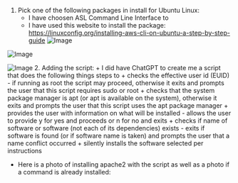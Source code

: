 1. Pick one of the following packages in install for Ubuntu Linux:
     + I have choosen ASL Command Line Interface to
   + I have used this website to install the package: https://linuxconfig.org/installing-aws-cli-on-ubuntu-a-step-by-step-guide
 ![Image](https://github.com/user-attachments/assets/138cce58-f4e7-45ab-b298-b451913f0fee)

![Image](https://github.com/user-attachments/assets/7c011d21-a81f-48d0-9614-ee42ae2d71a9)

![Image](https://github.com/user-attachments/assets/72ecc66d-5dbc-4fca-85d9-60143b97054e)
2. Adding the script: 
     + I did have ChatGPT to create me a script that does the following things steps to
        + checks the effective user id (EUID) - if running as root the script may proceed, otherwise it exits and prompts the user that this script requires sudo or root
         + checks that the system package manager is apt (or apt is available on the system), otherwise it exits and prompts the user that this script uses the apt package manager
        + provides the user with information on what will be installed - allows the user to provide y for yes and proceeds or n for no and exits
          + checks if name of software or software (not each of its dependencies) exists - exits if software is found (or if software name is taken) and prompts the user that a name conflict occurred
          + silently installs the software selected per instructions
+ Here is a photo of installing apache2 with the script as well as a photo if a command is already installed:

